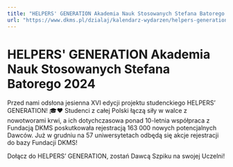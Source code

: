 ```yaml
---
title: "HELPERS' GENERATION Akademia Nauk Stosowanych Stefana Batorego 2024"
url: "https://www.dkms.pl/dzialaj/kalendarz-wydarzen/helpers-generation-akademia-nauk-stosowanych-stefana-batorego-zima2024"
---
```


# HELPERS' GENERATION Akademia Nauk Stosowanych Stefana Batorego 2024

Przed nami odsłona jesienna XVI edycji projektu studenckiego HELPERS’ GENERATION! 🎓❤️ Studenci z całej Polski łączą siły w walce z nowotworami krwi, a ich dotychczasowa ponad 10\-letnia współpraca z Fundacją DKMS poskutkowała rejestracją 163 000 nowych potencjalnych Dawców. Już w grudniu na 57 uniwersytetach odbędą się akcje rejestracji do bazy Fundacji DKMS!


Dołącz do HELPERS’ GENERATION, zostań Dawcą Szpiku na swojej Uczelni!


